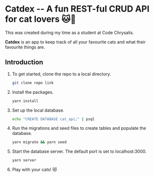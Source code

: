 # Catdex -- A fun REST-ful CRUD API for cat lovers 🐱🥰

This was created during my time as a student at Code Chrysalis.

**Catdex** is an app to keep track of all your favourite cats and what their favourite things are.

## Introduction

1. To get started, clone the repo to a local directory.
   ```bash
   git clone repo link
   ```
2. Install the packages.
   ```bash
   yarn install
   ```
3. Set up the local database.
   ```bash
   echo "CREATE DATABASE cat_api;" | psql
   ```
4. Run the migrations and seed files to create tables and populate the database.
   ```bash
   yarn migrate && yarn seed
   ```
5. Start the database server. The default port is set to localhost:3000.
   ```bash
   yarn server
   ```
6. Play with your cats! 😻

